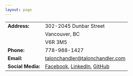 ```yaml
---
layout: page
---
```


|  |  |
| ------------- | ------------- |
| **Address:** | 302-2045 Dunbar Street |
| | Vancouver, BC |
| | V6R 3M5 |
| **Phone:**  | 778-988-1427  |
| **Email:**  | talonchandler@talonchandler.com  |
| **Social Media:** | [Facebook](https://www.facebook.com/talon.chandler), [LinkedIn](https://www.linkedin.com/profile/view?id=223932714&trk=hp-identity-name), [GitHub](https://www.linkedin.com/profile/view?id=223932714&trk=hp-identity-name) |
